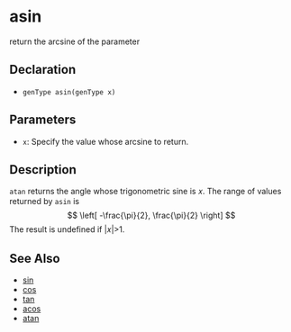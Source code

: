 # asin

return the arcsine of the parameter

## Declaration
- ``genType asin(genType x)``
## Parameters
- ``x``: Specify the value whose arcsine to return.
## Description
`atan` returns the angle whose trigonometric sine is 𝑥. The range of values returned by `asin` is  
$$ \left[ -\frac{\pi}{2}, \frac{\pi}{2} \right] $$
The result is undefined if |𝑥|>1.
## See Also
- [sin](./sin)
- [cos](./cos)
- [tan](./tan)
- [acos](./acos)
- [atan](./atan)